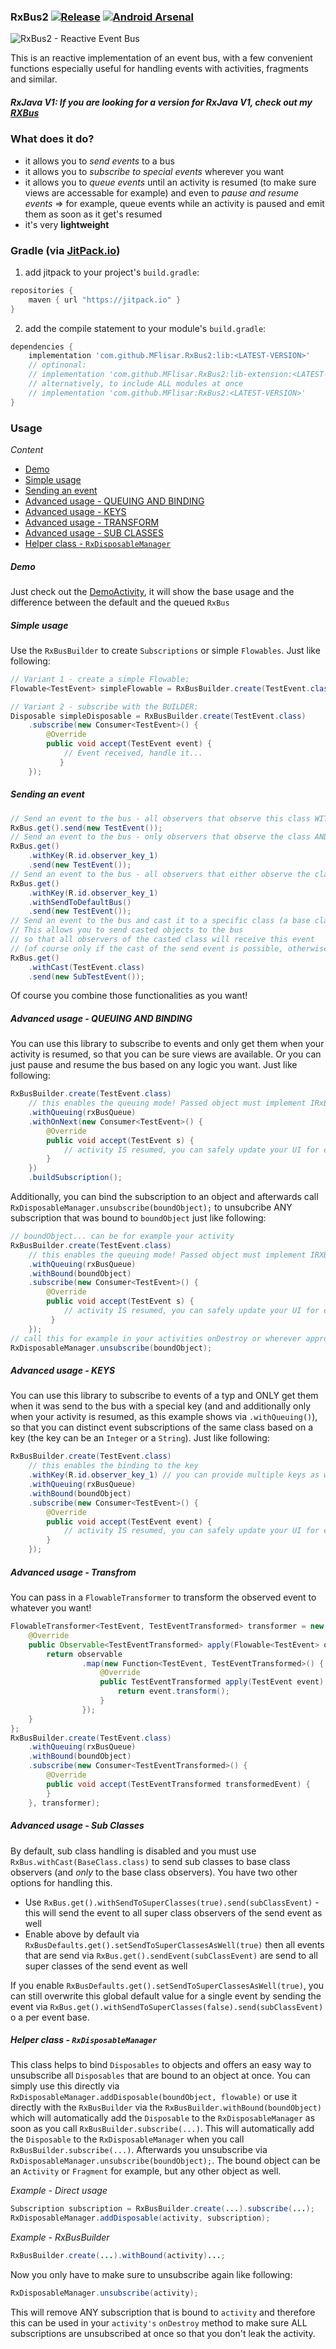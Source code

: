 ### RxBus2 [![Release](https://jitpack.io/v/MFlisar/RxBus2.svg)](https://jitpack.io/#MFlisar/RxBus2) [![Android Arsenal](https://img.shields.io/badge/Android%20Arsenal-RxBus2-brightgreen.svg?style=flat)](https://android-arsenal.com/details/1/5358)

![RxBus2 - Reactive Event Bus](https://github.com/MFlisar/RxBus2/blob/master/logo/logo.png "RxBus2")

This is an reactive implementation of an event bus, with a few convenient functions especially useful for handling events with activities, fragments and similar.

##### RxJava V1: If you are looking for a version for RxJava V1, check out my [RXBus](https://github.com/MFlisar/RXBus)

### What does it do?

* it allows you to *send events* to a bus
* it allows you to *subscribe to special events* wherever you want
* it allows you to *queue events* until an activity is resumed (to make sure views are accessable for example) and even to *pause and resume events* => for example, queue events while an activity is paused and emit them as soon as it get's resumed
* it's very **lightweight**
 
### Gradle (via [JitPack.io](https://jitpack.io/))

1. add jitpack to your project's `build.gradle`:
```groovy
repositories {
    maven { url "https://jitpack.io" }
}
```
2. add the compile statement to your module's `build.gradle`:
```groovy
dependencies {
	implementation 'com.github.MFlisar.RxBus2:lib:<LATEST-VERSION>'
	// optinonal:
	// implementation 'com.github.MFlisar.RxBus2:lib-extension:<LATEST-VERSION>'
	// alternatively, to include ALL modules at once
    // implementation 'com.github.MFlisar:RxBus2:<LATEST-VERSION>'
}
```

### Usage

*Content*

- [Demo](#demo)
- [Simple usage](#simple-usage)
- [Sending an event](#sending-an-event)
- [Advanced usage - QUEUING AND BINDING](#advanced-usage---queuing-and-binding)
- [Advanced usage - KEYS](#advanced-usage---keys)
- [Advanced usage - TRANSFORM](#advanced-usage---transform)
- [Advanced usage - SUB CLASSES](#advanced-usage---sub-classes)
- [Helper class - `RxDisposableManager`](#helper-class---rxdisposablemanager)

##### Demo

Just check out the [DemoActivity](https://github.com/MFlisar/RxBus2/blob/master/demo/src/main/java/com/michaelflisar/rxbus2/demo/DemoActivity.java), it will show the base usage and the difference between the default and the queued `RxBus`

##### Simple usage

Use the `RxBusBuilder` to create `Subscriptions` or simple `Flowables`. Just like following:
```java
// Variant 1 - create a simple Flowable:
Flowable<TestEvent> simpleFlowable = RxBusBuilder.create(TestEvent.class).build();

// Variant 2 - subscribe with the BUILDER:
Disposable simpleDisposable = RxBusBuilder.create(TestEvent.class)
    .subscribe(new Consumer<TestEvent>() {
        @Override
        public void accept(TestEvent event) {
            // Event received, handle it...
           }
    });
```

##### Sending an event

```java
// Send an event to the bus - all observers that observe this class WITHOUT a key will receive this event
RxBus.get().send(new TestEvent());
// Send an event to the bus - only observers that observe the class AND key will receive this event
RxBus.get()
    .withKey(R.id.observer_key_1)
    .send(new TestEvent());
// Send an event to the bus - all observers that either observe the class or the class AND key will receive this event
RxBus.get()
    .withKey(R.id.observer_key_1)
    .withSendToDefaultBus()
    .send(new TestEvent());
// Send an event to the bus and cast it to a specific class (a base class of multiple classes)
// This allows you to send casted objects to the bus
// so that all observers of the casted class will receive this event 
// (of course only if the cast of the send event is possible, otherwise an exception is thrown!)
RxBus.get()
    .withCast(TestEvent.class)
    .send(new SubTestEvent());
```

Of course you combine those functionalities as you want!

##### Advanced usage - QUEUING AND BINDING

You can use this library to subscribe to events and only get them when your activity is resumed, so that you can be sure views are available. Or you can just pause and resume the bus based on any logic you want. Just like following:
```java
RxBusBuilder.create(TestEvent.class)
    // this enables the queuing mode! Passed object must implement IRxBusQueue interface, see the demo app for an example
    .withQueuing(rxBusQueue)
    .withOnNext(new Consumer<TestEvent>() {
        @Override
        public void accept(TestEvent s) {
            // activity IS resumed, you can safely update your UI for example
        }
    })
    .buildSubscription();
```

Additionally, you can bind the subscription to an object and afterwards call `RxDisposableManager.unsubscribe(boundObject);` to unsubcribe ANY subscription that was bound to `boundObject` just like following:

```java
// boundObject... can be for example your activity
RxBusBuilder.create(TestEvent.class)
    // this enables the queuing mode! Passed object must implement IRXBusQueue interface, see the demo app for an example
    .withQueuing(rxBusQueue)
    .withBound(boundObject)
    .subscribe(new Consumer<TestEvent>() {
        @Override
        public void accept(TestEvent s) {
            // activity IS resumed, you can safely update your UI for example
         }
    });
// call this for example in your activities onDestroy or wherever appropriate to unsubscribe ALL subscriptions at once that are bound to the boundOBject
RxDisposableManager.unsubscribe(boundObject);
```

##### Advanced usage - KEYS

You can use this library to subscribe to events of a typ and ONLY get them when it was send to the bus with a special key (and and additionally only when your activity is resumed, as this example shows via `.withQueuing()`), so that you can distinct event subscriptions of the same class based on a key (the key can be an `Integer` or a `String`). Just like following:

```java
RxBusBuilder.create(TestEvent.class)
    // this enables the binding to the key
    .withKey(R.id.observer_key_1) // you can provide multiple keys as well
    .withQueuing(rxBusQueue)
    .withBound(boundObject)
    .subscribe(new Consumer<TestEvent>() {
        @Override
        public void accept(TestEvent event) {
            // activity IS resumed, you can safely update your UI for example
        }
    });
```

##### Advanced usage - Transfrom

You can pass in a `FlowableTransformer` to transform the observed event to whatever you want!

```java
FlowableTransformer<TestEvent, TestEventTransformed> transformer = new FlowableTransformer<TestEvent, TestEventTransformed>() {
    @Override
    public Observable<TestEventTransformed> apply(Flowable<TestEvent> observable) {
        return observable
                .map(new Function<TestEvent, TestEventTransformed>() {
                    @Override
                    public TestEventTransformed apply(TestEvent event) {
                        return event.transform();
                    }
                });
    }
};
RxBusBuilder.create(TestEvent.class)
    .withQueuing(rxBusQueue)
    .withBound(boundObject)
    .subscribe(new Consumer<TestEventTransformed>() {
        @Override
        public void accept(TestEventTransformed transformedEvent) {
        }
    }, transformer);
```

##### Advanced usage - Sub Classes

By default, sub class handling is disabled and you must use `RxBus.withCast(BaseClass.class)` to send sub classes to base class observers (and *only* to the base class observers). You have two other options for handling this.

* Use `RxBus.get().withSendToSuperClasses(true).send(subClassEvent)` - this will send the event to all super class observers of the send event as well
* Enable above by default via `RxBusDefaults.get().setSendToSuperClassesAsWell(true)` then all events that are send via `RxBus.get().sendEvent(subClassEvent)` are send to all super classes of the send event as well

If you enable `RxBusDefaults.get().setSendToSuperClassesAsWell(true)`, you can still overwrite this global default value for a single event by sending the event via `RxBus.get().withSendToSuperClasses(false).send(subClassEvent)` o a per event base.

##### Helper class - `RxDisposableManager`

This class helps to bind `Disposables` to objects and offers an easy way to unsubscribe all `Disposables` that are bound to an object at once. You can simply use this directly via `RxDisposableManager.addDisposable(boundObject, flowable)` or use it directly with the `RxBusBuilder` via the `RxBusBuilder.withBound(boundObject)` which will automatically add the `Disposable` to the `RxDisposableManager` as soon as you call `RxBusBuilder.subscribe(...)`. This will automatically add the `Disposable` to the `RxDisposableManager` when you call `RxBusBuilder.subscribe(...)`. Afterwards you unsubscribe via `RxDisposableManager.unsubscribe(boundObject);`. The bound object can be an `Activity` or `Fragment` for example, but any other object as well.

*Example - Direct usage*

```java
Subscription subscription = RxBusBuilder.create(...).subscribe(...);
RxDisposableManager.addDisposable(activity, subscription);
```

*Example - RxBusBuilder*

```java
RxBusBuilder.create(...).withBound(activity)...;
```

Now you only have to make sure to unsubscribe again like following:

```java
RxDisposableManager.unsubscribe(activity);
```

This will remove ANY subscription that is bound to `activity` and therefore this can be used in your `activity's` `onDestroy` method to make sure ALL subscriptions are unsubscribed at once so that you don't leak the activity.
